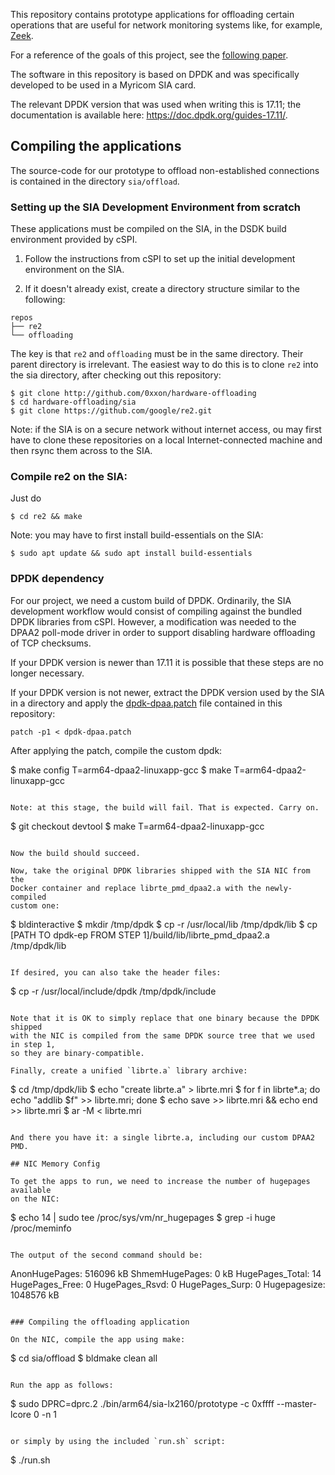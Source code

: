This repository contains prototype applications for offloading certain operations that are useful for network monitoring systems like, for example, [Zeek](https://zeek.org).

For a reference of the goals of this project, see the [following paper](https://www.icir.org/johanna/papers/sdnfvsec17codesign.pdf).

The software in this repository is based on DPDK and was specifically developed to be used in a Myricom SIA card.

The relevant DPDK version that was used when writing this is 17.11; the documentation is available here: https://doc.dpdk.org/guides-17.11/.

## Compiling the applications

The source-code for our prototype to offload non-established connections is contained in the directory `sia/offload`.

### Setting up the SIA Development Environment from scratch

These applications must be compiled on the SIA, in the DSDK build environment provided by cSPI.

1. Follow the instructions from cSPI to set up the initial development
   environment on the SIA.

2. If it doesn't already exist, create a directory structure similar to the following:

```
repos
├── re2
└── offloading
```

The key is that `re2` and `offloading` must be in the same directory. Their parent directory is irrelevant. The easiest way to do this is to clone `re2` into the sia directory, after checking out this repository:

```
$ git clone http://github.com/0xxon/hardware-offloading
$ cd hardware-offloading/sia
$ git clone https://github.com/google/re2.git
```

Note: if the SIA is on a secure network without internet access, ou may first have to clone these
repositories on a local Internet-connected machine and then rsync them across to the SIA.

### Compile re2 on the SIA:

Just do 


```
$ cd re2 && make
```

Note: you may have to first install build-essentials on the SIA:

```
$ sudo apt update && sudo apt install build-essentials
```

### DPDK dependency

For our project, we need a custom build of DPDK. Ordinarily, the SIA development
workflow would consist of compiling against the bundled DPDK libraries from
cSPI. However, a modification was needed to the DPAA2 poll-mode driver in order
to support disabling hardware offloading of TCP checksums.

If your DPDK version is newer than 17.11 it is possible that these steps are no longer necessary.

If your DPDK version is not newer, extract the DPDK version used by the SIA in a directory and apply the [dpdk-dpaa.patch](dpdk-dpaa.patch) file contained in this repository:

```
patch -p1 < dpdk-dpaa.patch
```

After applying the patch, compile the custom dpdk:

$ make config T=arm64-dpaa2-linuxapp-gcc
$ make T=arm64-dpaa2-linuxapp-gcc
```

Note: at this stage, the build will fail. That is expected. Carry on.

```
$ git checkout devtool
$ make T=arm64-dpaa2-linuxapp-gcc
```

Now the build should succeed.

Now, take the original DPDK libraries shipped with the SIA NIC from the
Docker container and replace librte_pmd_dpaa2.a with the newly-compiled
custom one:

```
$ bldinteractive
$ mkdir /tmp/dpdk
$ cp -r /usr/local/lib /tmp/dpdk/lib
$ cp [PATH TO dpdk-ep FROM STEP 1]/build/lib/librte_pmd_dpaa2.a /tmp/dpdk/lib
```

If desired, you can also take the header files:

```
$ cp -r /usr/local/include/dpdk /tmp/dpdk/include
```

Note that it is OK to simply replace that one binary because the DPDK shipped
with the NIC is compiled from the same DPDK source tree that we used in step 1,
so they are binary-compatible.

Finally, create a unified `librte.a` library archive:

```
$ cd /tmp/dpdk/lib
$ echo "create librte.a" > librte.mri
$ for f in librte*.a; do echo "addlib $f" >> librte.mri; done
$ echo save >> librte.mri && echo end >> librte.mri
$ ar -M < librte.mri
```

And there you have it: a single librte.a, including our custom DPAA2 PMD.

## NIC Memory Config

To get the apps to run, we need to increase the number of hugepages available
on the NIC:

```
$ echo 14 | sudo tee /proc/sys/vm/nr_hugepages
$ grep -i huge /proc/meminfo
```

The output of the second command should be:

```
AnonHugePages:    516096 kB
ShmemHugePages:        0 kB
HugePages_Total:      14
HugePages_Free:        0
HugePages_Rsvd:        0
HugePages_Surp:        0
Hugepagesize:    1048576 kB
```

### Compiling the offloading application

On the NIC, compile the app using make:

```
$ cd sia/offload
$ bldmake clean all
```

Run the app as follows:

```
$ sudo DPRC=dprc.2 ./bin/arm64/sia-lx2160/prototype -c 0xffff --master-lcore 0 -n 1
```

or simply by using the included `run.sh` script:

```
$ ./run.sh
```
